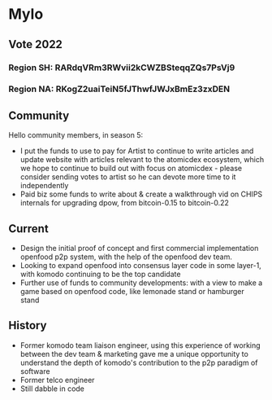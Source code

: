 # Mylo

## Vote 2022

### Region SH: RARdqVRm3RWvii2kCWZBSteqqZQs7PsVj9
### Region NA: RKogZ2uaiTeiN5fJThwfJWJxBmEz3zxDEN


## Community

Hello community members, in season 5:
 * I put the funds to use to pay for Artist to continue to write articles and update website with articles relevant to the atomicdex ecosystem, which we hope to continue to build out with focus on atomicdex - please consider sending votes to artist so he can devote more time to it independently
 * Paid biz some funds to write about & create a walkthrough vid on CHIPS internals for upgrading dpow, from bitcoin-0.15 to bitcoin-0.22
 
 
 ## Current
  * Design the initial proof of concept and first commercial implementation openfood p2p system, with the help of the openfood dev team.
  * Looking to expand openfood into consensus layer code in some layer-1, with komodo continuing to be the top candidate
  * Further use of funds to community developments: with a view to make a game based on openfood code, like lemonade stand or hamburger stand
 
 
 ## History
  * Former komodo team liaison engineer, using this experience of working between the dev team & marketing gave me a unique opportunity to understand the depth of komodo's contribution to the p2p paradigm of software
  * Former telco engineer
  * Still dabble in code
